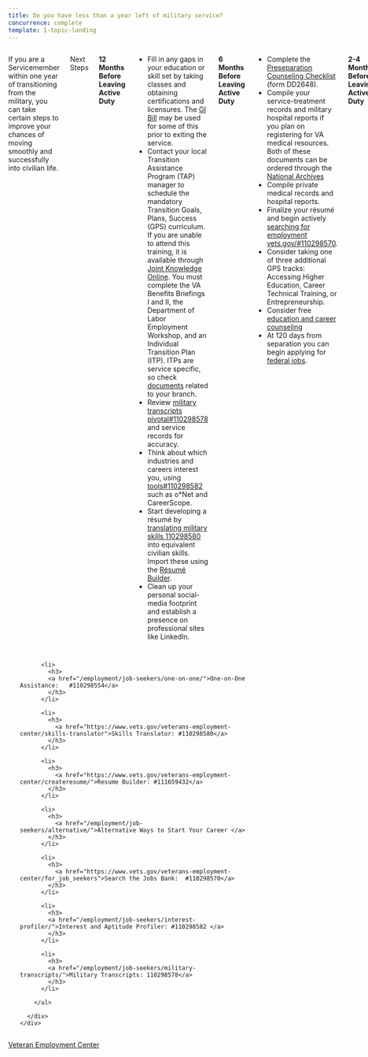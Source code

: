 ```yaml
---
title: Do you have less than a year left of military service?
concurrence: complete
template: 1-topic-landing
---
```


<div class="main" role="main" markdown="0">

<div class="section one" markdown="0">
<div class="primary" markdown="0">
<div class="row" markdown="0">
<div class="small-12 columns" markdown="1">

If you are a Servicemember within one year of transitioning from the military, you can take certain steps to improve your chances of moving smoothly and successfully into civilian life.

Next Steps

**12 Months Before Leaving Active Duty** 

- Fill in any gaps in your education or skill set by taking classes and obtaining certifications and licensures. The [GI Bill](/education/gi-bill/) may be used for some of this prior to exiting the service. 
- Contact your local Transition Assistance Program (TAP) manager to schedule the mandatory Transition Goals, Plans, Success (GPS) curriculum. If you are unable to attend this training, it is available through [Joint Knowledge Online](https://jkodirect.jten.mil). You must complete the VA Benefits Briefings I and II, the Department of Labor Employment Workshop, and an Individual Transition Plan (ITP). ITPs are service specific, so check [documents](https://dodtap.mil/index.html) related to your branch. 
- Review [military transcripts pivotal#110298578]({{site.baseurl}}/dummy-placeholder.html) and service records for accuracy. 
- Think about which industries and careers interest you, using [tools#110298582]({{site.baseurl}}/dummy-placeholder.html) such as o*Net and CareerScope. 
- Start developing a résumé by [translating military skills 110298580]({{site.baseurl}}/dummy-placeholder.html) into equivalent civilian skills. Import these using the [Résumé Builder]({{site.baseurl}}/dummy-placeholder.html). 
- Clean up your personal social-media footprint and establish a presence on professional sites like LinkedIn. 

**6 Months Before Leaving Active Duty**

- Complete the [Preseparation Counseling Checklist](http://www.dtic.mil/whs/directives/forms/eforms/dd2648t.pdf) (form DD2648).
- Compile your service-treatment records and military hospital reports if you plan on registering for VA medical resources.
Both of these documents can be ordered through the [National Archives](https://www.archives.gov/veterans/military-service-records/)
- Compile private medical records and hospital reports. 
- Finalize your résumé and begin actively [searching for employment vets.gov/#110298570]({{site.baseurl}}/dummy-placeholder.html).
- Consider taking one of three additional GPS tracks: Accessing Higher Education, Career Technical Training, or Entrepreneurship. 
- Consider free [education and career counseling](/education/tools-programs/education-career-counseling/)
- At 120 days from separation you can begin applying for [federal jobs]({{site.baseurl}}/dummy-placeholder.html). 

**2-4 Months Before Leaving Active Duty**

- Attend networking and recruiting events.
- Review job boards, search job banks, and research openings at companies that interest you.
- Actively engage in your career search.
- Stop using military lingo like “V/R” in your career-search emails. 
- Wear professional, civilian clothing to events and in networking site photos.

**1 Month Before Leaving Active Duty**

- Complete TAP GPS (can be completed earlier).
- Prepare for final job interviews.
 	

** Subway Map.

</div>
</div>
</div>

<div class="navigation">
  <div class="row">
    <div class="small-12 columns">
        <ul class="small-block-grid-1 medium-block-grid-3 cards small">

          <li>
            <h3>
            <a href="/employment/job-seekers/one-on-one/">One-on-One Assistance:   #110298554</a>
            </h3>
          </li>

          <li>
            <h3>
              <a href="https://www.vets.gov/veterans-employment-center/skills-translator">Skills Translator: #110298580</a>
            </h3>
          </li>  

          <li>
            <h3>
              <a href="https://www.vets.gov/veterans-employment-center/createresume/">Resume Builder: #111659432</a>
            </h3>
          </li>

          <li>
            <h3>
              <a href="/employment/job-seekers/alternative/">Alternative Ways to Start Your Career </a>
            </h3>
          </li>  

          <li>
            <h3>
              <a href="https://www.vets.gov/veterans-employment-center/for_job_seekers">Search the Jobs Bank:  #110298570</a>
            </h3>
          </li>

          <li>
            <h3>
            <a href="/employment/job-seekers/interest-profiler/">Interest and Aptitude Profiler: #110298582 </a>
            </h3>
          </li>

          <li>
            <h3>
            <a href="/employment/job-seekers/military-transcripts/">Military Transcripts: 110298578</a>
            </h3>
          </li>  

        </ul>  

      </div>
    </div>  
  </div>

</div>

<div class="action-bar">
  <div class="row">
    <div class="small-12 columns">
      <a class="usa-button-primary" href="https://www.vets.gov/veterans-employment-center/">Veteran Employment Center</a>
    </div>
  </div>
</div>
